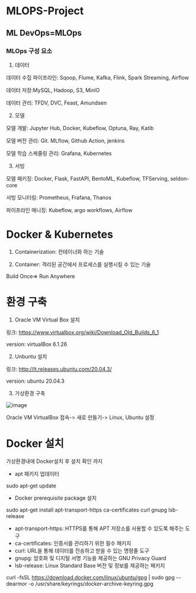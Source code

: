 # MLOPS-Project

## ML DevOps=MLOps

### MLOps 구성 요소

1. 데이터
   
데이터 수집 파이프라인: Sqoop, Flume, Kafka, Flink, Spark Streaming, Airflow

데이터 저장:MySQL, Hadoop, S3, MinlO

데이터 관리: TFDV, DVC, Feast, Amundsen

   
2. 모델

모델 개발: Jupyter Hub, Docker, Kubeflow, Optuna, Ray, Katib

모델 버전 관리: Git. MLflow, Github Action, jenkins

모델 학습 스케줄링 관리: Grafana, Kubernetes
  
3. 서빙

  모델 패키징: Docker, Flask, FastAPI, BentoML, Kubeflow, TFServing, seldon-core

  서빙 모니터링: Prometheus, Frafana, Thanos

  파이프라인 매니징: Kubeflow, argo workflows, Airflow

# Docker & Kubernetes

1. Containerization: 컨테이너화 하는 기술

2. Container: 격리된 공간에서 프로세스를 실행시킬 수 있는 기술

Build Once=> Run Anywhere

# 환경 구축

1. Oracle VM Virtual Box 설치

링크: https://www.virtualbox.org/wiki/Download_Old_Builds_6_1

version: virtualBox 6.1.26

2. Unbuntu 설치

링크: http://lt.releases.ubuntu.com/20.04.3/

version: ubuntu 20.04.3

3. 가상환경 구축

![image](https://github.com/TaewonEum/MLOPS-Project/assets/104436260/5148d53a-fe79-47cb-a324-1ca0f8fdefe8)

Oracle VM VirtualBox 접속-> 새로 만들기-> Linux, Ubuntu 설정

# Docker 설치

가상환경내에 Docker설치 후 설치 확인 까지

- apt 패키지 업데이터

sudo apt-get update

- Docker prerequisite package 설치

sudo apt-get install apt-transport-https ca-certificates curl gnupg lsb-release

- apt-transport-https:  HTTPS를 통해 APT 저장소를 사용할 수 있도록 해주는 도구
- ca-certificates:  인증서를 관리하기 위한 필수 패키지
- curl: URL을 통해 데이터를 전송하고 받을 수 있는 명령줄 도구
- gnupg: 암호화 및 디지털 서명 기능을 제공하는 GNU Privacy Guard
- lsb-release: Linux Standard Base 버전 및 정보를 제공하는 패키지


curl -fsSL https://download.docker.com/linux/ubuntu/gpg | sudo gpg --dearmor -o /usr/share/keyrings/docker-archive-keyring.gpg







